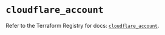 # `cloudflare_account`

Refer to the Terraform Registry for docs: [`cloudflare_account`](https://registry.terraform.io/providers/cloudflare/cloudflare/4.51.0/docs/resources/account).
